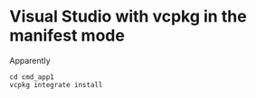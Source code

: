 # Visual Studio with vcpkg in the manifest mode

Apparently

	cd cmd_app1
	vcpkg integrate install


